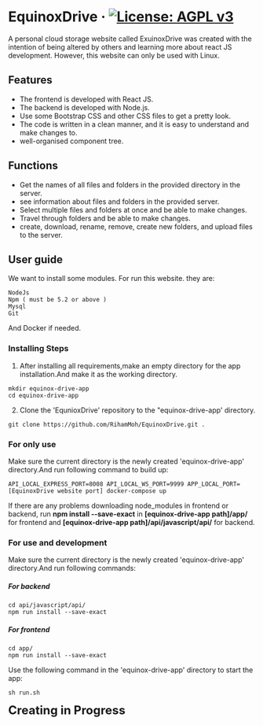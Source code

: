 # EquinoxDrive &middot; [![License: AGPL v3](https://img.shields.io/badge/License-AGPL%20v3-blue.svg)](https://github.com/RihamMoh/EquinoxDrive/blob/main/LICENSE)

A personal cloud storage website called ExuinoxDrive was created with the intention of being altered by others and learning more about react JS development. However, this website can only be used with Linux.

## Features

- The frontend is developed with React JS.
- The backend is developed with Node.js.
- Use some Bootstrap CSS and other CSS files to get a pretty look.
- The code is written in a clean manner, and it is easy to understand and make changes to.
- well-organised component tree.

## Functions

- Get the names of all files and folders in the provided directory in the server.
- see information about files and folders in the provided server.
- Select multiple files and folders at once and be able to make changes.
- Travel through folders and be able to make changes.
- create, download, rename, remove, create new folders, and upload files to the server.

## User guide
We want to install some modules. For run this website. they are:
```
NodeJs
Npm ( must be 5.2 or above )
Mysql
Git
```
And Docker if needed.

### Installing Steps
1. After installing all requirements,make an empty directory for the app installation.And make it as the working directory.
  ```
  mkdir equinox-drive-app
  cd equinox-drive-app
  ```
2. Clone the 'EqunioxDrive' repository to the "equinox-drive-app' directory.
  ```
  git clone https://github.com/RihamMoh/EquinoxDrive.git .
  ```
### For only use

Make sure the current directory is the newly created 'equinox-drive-app' directory.And run following command to build up:
```
API_LOCAL_EXPRESS_PORT=8008 API_LOCAL_WS_PORT=9999 APP_LOCAL_PORT=[EquinoxDrive website port] docker-compose up
```
If there are any problems downloading node_modules in frontend or backend, run **npm install --save-exact** in **[equinox-drive-app path]/app/** for frontend and **[equinox-drive-app path]/api/javascript/api/** for backend.

### For use and development
Make sure the current directory is the newly created 'equinox-drive-app' directory.And run following commands:
##### For backend
```
cd api/javascript/api/
npm run install --save-exact
```
##### For frontend
```
cd app/
npm run install --save-exact
```

Use the following command in the 'equinox-drive-app' directory to start the app:
```
sh run.sh
```
<strong style="font-size:1.5rem">Creating in Progress</strong>
